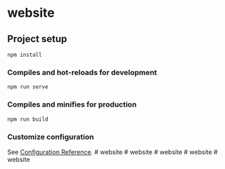 # website

## Project setup
```
npm install
```

### Compiles and hot-reloads for development
```
npm run serve
```

### Compiles and minifies for production
```
npm run build
```

### Customize configuration
See [Configuration Reference](https://cli.vuejs.org/config/).
#   w e b s i t e  
 #   w e b s i t e  
 #   w e b s i t e  
 #   w e b s i t e  
 #   w e b s i t e  
 